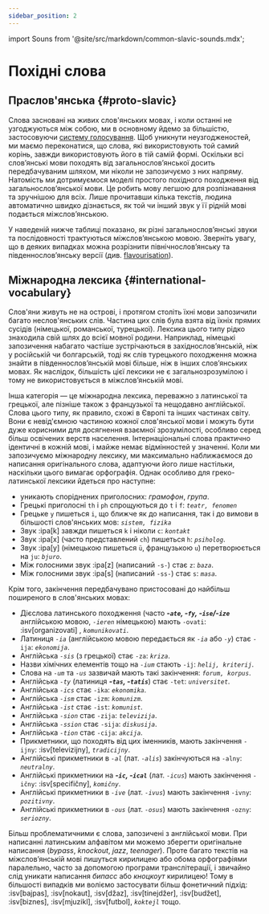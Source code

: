 ```yaml
---
sidebar_position: 2
---
```


import Souns from '@site/src/markdown/common-slavic-sounds.mdx';

# Похідні слова

## Праслов'янська \{#proto-slavic}

Слова засновані на живих слов'янських мовах, і коли останні не узгоджуються між собою, ми в основному йдемо за більшістю, застосовуючи [систему голосування][1]. Щоб уникнути неузгодженостей, ми маємо переконатися, що слова, які використовують той самий корінь, завжди використовують його в тій самій формі. Оскільки всі слов’янські мови походять від загальнослов’янської досить передбачуваним шляхом, ми ніколи не запозичуємо з них напряму. Натомість ми дотримуємося моделі простого похідного походження від загальнослов’янської мови. Це робить мову легшою для розпізнавання та зручнішою для всіх. Лише прочитавши кілька текстів, людина автоматично швидко дізнається, як той чи інший звук у її рідній мові подається міжслов’янською.

У наведеній нижче таблиці показано, як різні загальнослов’янські звуки та послідовності трактуються міжслов’янською мовою. Зверніть увагу, що в деяких випадках можна розрізнити північнослов’янську та південнослов’янську версії (див. [flavourisation][2]).

<Souns />

## Міжнародна лексика \{#international-vocabulary}

Слов'яни живуть не на острові, і протягом століть їхні мови запозичили багато неслов'янських слів. Частина цих слів була взята від їхніх прямих сусідів (німецької, романської, турецької). Лексика цього типу рідко знаходила свій шлях до всієї мовної родини. Наприклад, німецькі запозичення набагато частіше зустрічаються в західнослов’янській, ніж у російській чи болгарській, тоді як слів турецького походження можна знайти в південнослов’янській мові більше, ніж в інших слов’янських мовах. Як наслідок, більшість цієї лексики не є загальнозрозумілою і тому не використовується в міжслов’янській мові.

Інша категорія — це міжнародна лексика, переважно з латинської та грецької, але пізніше також з французької та нещодавно англійської. Слова цього типу, як правило, схожі в Європі та інших частинах світу. Вони є невід'ємною частиною кожної слов'янської мови і можуть бути дуже корисними для досягнення взаємної зрозумілості, особливо серед більш освічених верств населення. Інтернаціональні слова практично ідентичні в кожній мові, і майже немає відмінностей у значенні. Коли ми запозичуємо міжнародну лексику, ми максимально наближаємося до написання оригінального слова, адаптуючи його лише настільки, наскільки цього вимагає орфографія. Однак особливо для греко-латинської лексики йдеться про наступне:

- уникають споріднених приголосних: _грамофон_, _група_.
- Грецькі приголосні `th` і `ph` спрощуються до `t` і `f`: _`teatr, fenomen`_
- Грецьке `y` пишеться `i`, що ближче як до написання, так і до вимови в більшості слов'янських мов: _`sistem, fizika`_
- Звук :ipa[k] завжди пишеться `k` і ніколи `c`: _`kontakt`_
- Звук :ipa[x] (часто представлений `ch`) пишеться `h`: _`psiholog`_.
- Звук :ipa[y] (німецькою пишеться `ü`, французькою `u`) перетворюється на `ju`: _`bjuro`_.
- Між голосними звук :ipa[z] (написаний `-s-`) стає `z`: _`baza`_.
- Між голосними звук :ipa[s] (написаний `-ss-`) стає `s`: _`masa`_.

Крім того, закінчення передбачувано пристосовані до найбільш поширеного в слов'янських мовах:

- Дієслова латинського походження (часто _**-`ate`, -`fy`, -`ise`/-`ize`**_ англійською мовою, _`-ieren`_ німецькою) мають `-ovati`: :isv[organizovati] , _`komunikovati`_.
- Латиниця _`-ia`_ (англійською мовою передається як _`-ia`_ або _`-y`_) стає `-ija`: _`ekonomija`_.
- Англійська _`-sis`_ (з грецької) стає `-za`: _`kriza`_.
- Назви хімічних елементів тощо на _`-ium`_ стають `-ij`: _`helij, kriterij`_.
- Слова на _`-um`_ та _`-us`_ зазвичай мають такі закінчення: _`forum, korpus`_.
- Англійська _`-ty`_ (латиниця _**-`tas`, -`tatis`**_) стає `-tet`: _`universitet`_.
- Англійська _`-ics`_ стає `-ika`: _`ekonomika`_.
- Англійська _`-ism`_ стає `-izm`: _`komunizm`_.
- Англійська _`-ist`_ стає `-ist`: _`komunist`_.
- Англійська _`-sion`_ стає `-zija`: _`televizija`_.
- Англійська _`-ssion`_ стає `-sija`: _`diskusija`_.
- Англійська _`-tion`_ стає `-cija`: _`akcija`_.
- Прикметники, що походять від цих іменників, мають закінчення `-ijny`: :isv[televizijny], _`tradicijny`_.
- Англійські прикметники в _`-al`_ (лат. _`-alis`_) закінчуються на `-alny`: _`neutralny`_.
- Англійські прикметники на _**-`ic`, -`ical`**_ (лат. _`-icus`_) мають закінчення `-ičny`: :isv[specifičny], _`komičny`_.
- Англійські прикметники в _`-ive`_ (лат. _`-ivus`_) мають закінчення `-ivny`: _`pozitivny`_.
- Англійські прикметники в _`-ous`_ (лат. _`-osus`_) мають закінчення `-ozny`: _`seriozny`_.

Більш проблематичними є слова, запозичені з англійської мови. При написанні латинським алфавітом ми можемо зберегти оригінальне написання (_bypass_, _knockout_, _jazz_, _teenager_). Проте багато текстів на міжслов’янській мові пишуться кирилицею або обома орфографіями паралельно, часто за допомогою програми транслітерації, і звичайно слід уникати написання _бипасс_ або _кноцкоут_ кирилицею! Тому в більшості випадків ми воліємо застосувати більш фонетичний підхід: :isv[bajpas], :isv[nokaut], :isv[džaz], :isv[tinejdžer], :isv[budžet], :isv[biznes], :isv[mjuzikl], :isv[futbol],  _`koktejl`_ тощо.

[1]: ../introduction/design-criteria.md#vocabulary

[2]: flavourisation.md

